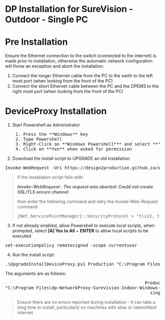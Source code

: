 # DP Installation for SureVision - Outdoor - Single PC

# Pre Installation
Ensure the Ethernet connection to the switch (connected to the internet) is made prior to installation, otherwise the automatic network configuration will throw an exception and abort the installation.

1. Connect the longer Ethernet cable from the PC to the swith to the left most port (when looking from the front of the PC)
2. Connect the short Ethernet cable between the PC and the DPEMS to the right most port (when looking from the front of the PC)

# DeviceProxy Installation

1. Start Powershell as Administrator
<pre>
    1. Press the **Windows** key
    2. Type Powershell
    3. Right-Click on **Windows Powershell*** and select **"Run As Administrator"**
    4. Click on **Yes** when asked for permission
</pre>

2. Download the install script to UPGRADE an old installation
<pre>
Invoke-WebRequest -Uri https://design2production.github.io/scoop/UpgradeInstallDeviceProxy.ps1 -OutFile UpgradeInstallDeviceProxy.ps1
</pre>

> If the installation script fails with:
>
>***Invoke-WebRequest : The request was aborted: Could not create SSL/TLS secure channel***
>
> then enter the following command and retry the Invoke-Web-Request command
>
><pre>[Net.ServicePointManager]::SecurityProtocol = "tls12, tls11, tls"</pre>

3. If not already enabled, allow Powershell to execute local scripts, when prompted, select **[A] Yes to All** + **ENTER** to allow local scripts to be executed
<pre>
set-executionpolicy remotesigned -scope currentuser  
</pre>

4. Run the install script:

<pre>.\UpgradeInstallDeviceProxy.ps1 Production "C:\Program Files\dp-NetworkProxy-SureVision-Indoor-Windows-V1.6" singlePC</pre>

The arguments are as follows:
<pre>
                                                      Production = which server to use: Staging | Production
"C:\Program Files\dp-NetworkProxy-Surevision-Indoor-Windows-V1.6 = old installation folder
                                                        singlePc = InstallationType: singlePC|dualPC
</pre>

> Ensure there are no errors reported during installation - it can take a long time to install, particularly on machines with slow or intermittant internet